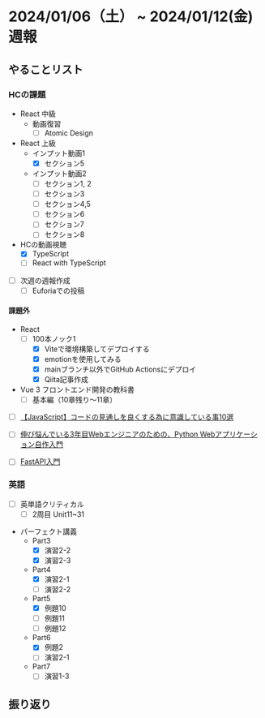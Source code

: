 # 2024/01/06（土） ~ 2024/01/12(金) 週報

## やることリスト

### HCの課題

- React 中級
  - 動画復習
    - [ ] Atomic Design

- React 上級
  - インプット動画1
    - [x] セクション5
  - インプット動画2
    - [ ] セクション1, 2
    - [ ] セクション3
    - [ ] セクション4,5
    - [ ] セクション6
    - [ ] セクション7
    - [ ] セクション8

- HCの動画視聴
  - [x] TypeScript
  - [ ] React with TypeScript

- [ ] 次週の週報作成
  - [ ] Euforiaでの投稿

#### 課題外

- React
  - [ ] 100本ノック1
    - [x] Viteで環境構築してデプロイする
    - [x] emotionを使用してみる
    - [x] mainブランチ以外でGitHub Actionsにデプロイ
    - [x] Qiita記事作成

- Vue 3 フロントエンド開発の教科書
  - [ ] 基本編（10章残り〜11章）

- [ ] [【JavaScript】コードの見通しを良くする為に意識している事10選](https://zenn.dev/kata_n/articles/a3287ab0c01092)

- [ ] [伸び悩んでいる3年目Webエンジニアのための、Python Webアプリケーション自作入門](https://zenn.dev/bigen1925/books/introduction-to-web-application-with-python)

- [ ] [FastAPI入門](https://zenn.dev/sh0nk/books/537bb028709ab9)

### 英語

- [ ] 英単語クリティカル
  - [ ] 2周目 Unit11~31
- パーフェクト講義
  - Part3
    - [x] 演習2-2
    - [x] 演習2-3
  - Part4
    - [x] 演習2-1
    - [ ] 演習2-2
  - Part5
    - [x] 例題10
    - [ ] 例題11
    - [ ] 例題12
  - Part6
    - [x] 例題2
    - [ ] 演習2-1
  - Part7
    - [ ] 演習1-3

## 振り返り
